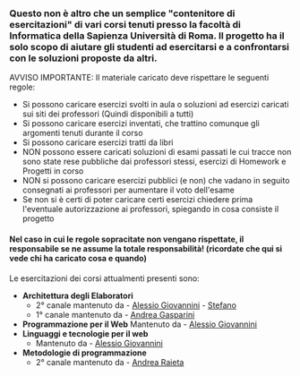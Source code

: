 <h3>Questo non è altro che un semplice "contenitore di esercitazioni" di vari corsi tenuti presso la facoltà di Informatica della Sapienza Università di Roma.
Il progetto ha il solo scopo di aiutare gli studenti ad esercitarsi e a confrontarsi con le soluzioni proposte da altri.</h3>

AVVISO IMPORTANTE: Il materiale caricato deve rispettare le seguenti regole:
- Si possono caricare esercizi svolti in aula o soluzioni ad esercizi caricati sui siti dei professori (Quindi disponibili a tutti)
- Si possono caricare esercizi inventati, che trattino comunque gli argomenti tenuti durante il corso
- Si possono caricare esercizi tratti da libri
- NON possono essere caricati soluzioni di esami passati le cui tracce non sono state rese pubbliche dai professori stessi, esercizi di Homework e Progetti in corso
- NON si possono caricare esercizi pubblici (e non) che vadano in seguito consegnati ai professori per aumentare il voto dell'esame
- Se non si è certi di poter caricare certi esercizi chiedere prima l'eventuale autorizzazione ai professori, spiegando in cosa consiste il progetto

<h4>Nel caso in cui le regole sopracitate non vengano rispettate, il responsabile se ne assume la totale responsabilità! 
(ricordate che qui si vede chi ha caricato cosa e quando)</h4>

Le esercitazioni dei corsi attualmenti presenti sono:

- **Architettura degli Elaboratori**  
    - 2° canale mantenuto da 
            - [Alessio Giovannini](https://gitlab.com/solifugo) 
            - [Stefano](https://gitlab.com/themrpink)
    - 1° canale mantenuto da
            - [Andrea Gasparini](https://gitlab.com/GaspRulez)
- **Programmazione per il Web** 
    Mantenuto da - [Alessio Giovannini](https://gitlab.com/solifugo)
- **Linguaggi e tecnologie per il web**
    - Mantenuto da - [Alessio Giovannini](https://gitlab.com/solifugo)
- **Metodologie di programmazione**
    - 2° canale mantenuto da
            - [Andrea Raieta](https://gitlab.com/andreara92)